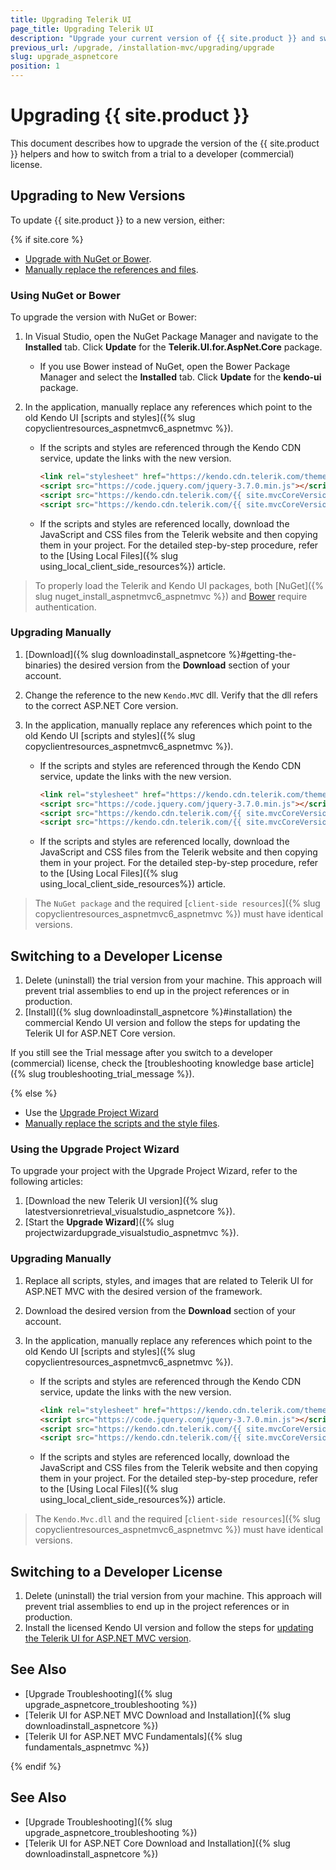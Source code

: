 ```yaml
---
title: Upgrading Telerik UI
page_title: Upgrading Telerik UI
description: "Upgrade your current version of {{ site.product }} and switch from a trial to a developer license."
previous_url: /upgrade, /installation-mvc/upgrading/upgrade
slug: upgrade_aspnetcore
position: 1
---
```


# Upgrading {{ site.product }}

This document describes how to upgrade the version of the {{ site.product }} helpers and how to switch from a trial to a developer (commercial) license.

## Upgrading to New Versions

To update {{ site.product }} to a new version, either:

{% if site.core %}

* [Upgrade with NuGet or Bower](#using-nuget-or-bower).
* [Manually replace the references and files](#upgrading-manually).

### Using NuGet or Bower

To upgrade the version with NuGet or Bower:

1. In Visual Studio, open the NuGet Package Manager and navigate to the **Installed** tab. Click **Update** for the **Telerik.UI.for.AspNet.Core** package.
   * If you use Bower instead of NuGet, open the Bower Package Manager and select the **Installed** tab. Click **Update** for the **kendo-ui** package.
1. In the application, manually replace any references which point to the old Kendo UI [scripts and styles]({% slug copyclientresources_aspnetmvc6_aspnetmvc %}).

   * If the scripts and styles are referenced through the Kendo CDN service, update the links with the new version.

      ```HTML _Layout.cshtml
      <link rel="stylesheet" href="https://kendo.cdn.telerik.com/themes/{{ site.themesCdnVersion }}/default/default-main.css" />
      <script src="https://code.jquery.com/jquery-3.7.0.min.js"></script>
      <script src="https://kendo.cdn.telerik.com/{{ site.mvcCoreVersion }}/js/kendo.all.min.js"></script>
      <script src="https://kendo.cdn.telerik.com/{{ site.mvcCoreVersion }}/js/kendo.aspnetmvc.min.js"></script>
      ```

   * If the scripts and styles are referenced locally, download the JavaScript and CSS files from the Telerik website and then copying them in your project. For the detailed step-by-step procedure, refer to the [Using Local Files]({% slug using_local_client_side_resources%}) article.


> To properly load the Telerik and Kendo UI packages, both [NuGet]({% slug nuget_install_aspnetmvc6_aspnetmvc %}) and [Bower](https://docs.telerik.com/kendo-ui/intro/installation/bower-install#kendo-ui-professional) require authentication.

### Upgrading Manually

1. [Download]({% slug downloadinstall_aspnetcore %}#getting-the-binaries) the desired version from the **Download** section of your account.
1. Change the reference to the new `Kendo.MVC` dll. Verify that the dll refers to the correct ASP.NET Core version.
1. In the application, manually replace any references which point to the old Kendo UI [scripts and styles]({% slug copyclientresources_aspnetmvc6_aspnetmvc %}).

   * If the scripts and styles are referenced through the Kendo CDN service, update the links with the new version.

      ```HTML _Layout.cshtml
      <link rel="stylesheet" href="https://kendo.cdn.telerik.com/themes/{{ site.themesCdnVersion }}/default/default-main.css" />
      <script src="https://code.jquery.com/jquery-3.7.0.min.js"></script>
      <script src="https://kendo.cdn.telerik.com/{{ site.mvcCoreVersion }}/js/kendo.all.min.js"></script>
      <script src="https://kendo.cdn.telerik.com/{{ site.mvcCoreVersion }}/js/kendo.aspnetmvc.min.js"></script>
      ```

   * If the scripts and styles are referenced locally, download the JavaScript and CSS files from the Telerik website and then copying them in your project. For the detailed step-by-step procedure, refer to the [Using Local Files]({% slug using_local_client_side_resources%}) article.

> The `NuGet package` and the required [`client-side resources`]({% slug copyclientresources_aspnetmvc6_aspnetmvc %}) must have identical versions.

## Switching to a Developer License

1. Delete (uninstall) the trial version from your machine. This approach will prevent trial assemblies to end up in the project references or in production.
1. [Install]({% slug downloadinstall_aspnetcore %}#installation) the commercial Kendo UI version and follow the steps for updating the Telerik UI for ASP.NET Core version.

If you still see the Trial message after you switch to a developer (commercial) license, check the [troubleshooting knowledge base article]({% slug troubleshooting_trial_message %}).

{% else %}

* Use the [Upgrade Project Wizard](#using-the-upgrade-project-wizard)
* [Manually replace the scripts and the style files](#upgrading-manually).

### Using the Upgrade Project Wizard

To upgrade your project with the Upgrade Project Wizard, refer to the following articles:

1. [Download the new Telerik UI version]({% slug latestversionretrieval_visualstudio_aspnetcore %}).
1. [Start the **Upgrade Wizard**]({% slug projectwizardupgrade_visualstudio_aspnetmvc %}).

### Upgrading Manually

1. Replace all scripts, styles, and images that are related to Telerik UI for ASP.NET MVC with the desired version of the framework.
1. Download the desired version from the **Download** section of your account.
1. In the application, manually replace any references which point to the old Kendo UI [scripts and styles]({% slug copyclientresources_aspnetmvc6_aspnetmvc %}).

   * If the scripts and styles are referenced through the Kendo CDN service, update the links with the new version.

      ```HTML _Layout.cshtml
      <link rel="stylesheet" href="https://kendo.cdn.telerik.com/themes/{{ site.themesCdnVersion }}/default/default-main.css" />
      <script src="https://code.jquery.com/jquery-3.7.0.min.js"></script>
      <script src="https://kendo.cdn.telerik.com/{{ site.mvcCoreVersion }}/js/kendo.all.min.js"></script>
      <script src="https://kendo.cdn.telerik.com/{{ site.mvcCoreVersion }}/js/kendo.aspnetmvc.min.js"></script>
      ```

   * If the scripts and styles are referenced locally, download the JavaScript and CSS files from the Telerik website and then copying them in your project. For the detailed step-by-step procedure, refer to the [Using Local Files]({% slug using_local_client_side_resources%}) article.

> The `Kendo.Mvc.dll` and the required [`client-side resources`]({% slug copyclientresources_aspnetmvc6_aspnetmvc %}) must have identical versions.

## Switching to a Developer License

1. Delete (uninstall) the trial version from your machine. This approach will prevent trial assemblies to end up in the project references or in production.
1. Install the licensed Kendo UI version and follow the steps for [updating the Telerik UI for ASP.NET MVC version](#upgrading-to-new-versions).

## See Also

* [Upgrade Troubleshooting]({% slug upgrade_aspnetcore_troubleshooting %})
* [Telerik UI for ASP.NET MVC Download and Installation]({% slug downloadinstall_aspnetcore %})
* [Telerik UI for ASP.NET MVC Fundamentals]({% slug fundamentals_aspnetmvc %})

{% endif %}


## See Also

* [Upgrade Troubleshooting]({% slug upgrade_aspnetcore_troubleshooting %})
* [Telerik UI for ASP.NET Core Download and Installation]({% slug downloadinstall_aspnetcore %})
